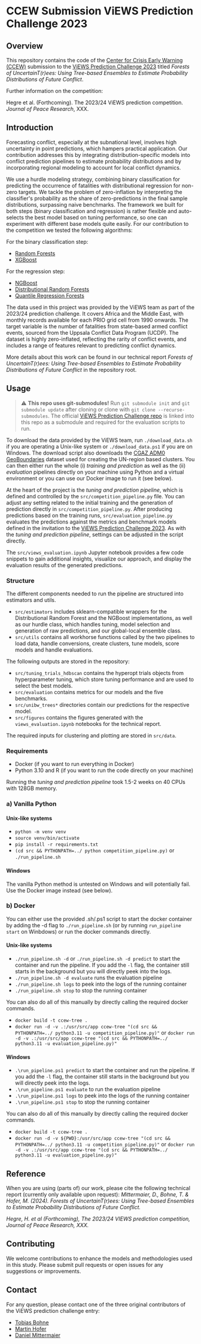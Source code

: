 # CCEW Submission ViEWS Prediction Challenge 2023

## Overview

This repository contains the code of the [Center for Crisis Early Warning (CCEW)](https://www.unibw.de/ciss-en/ccew) submission to the [ViEWS Prediction Challenge 2023](https://viewsforecasting.org/research/prediction-challenge-2023/) titled *Forests of UncertainT(r)ees: Using Tree-based Ensembles to Estimate Probability Distributions of Future Conflict*.

Further information on the competition:

Hegre et al. (Forthcoming). The 2023/24 ViEWS prediction competition. _Journal of Peace Research_, XXX.

## Introduction
Forecasting conflict, especially at the subnational level, involves high uncertainty in point predictions, which hampers practical application. Our contribution addresses this by integrating distribution-specific models into conflict prediction pipelines to estimate probability distributions and by incorporating regional modeling to account for local conflict dynamics.

We use a hurdle modeling strategy, combining binary classification for predicting the occurrence of fatalities with distributional regression for non-zero targets. We tackle the problem of zero-inflation by interpreting the classifier's probability as the share of zero-predictions in the final sample distributions, surpassing naive benchmarks. The framework we built for both steps (binary classification and regression) is rather flexible and auto-selects the best model based on tuning performance, so one can experiment with different base models quite easily. For our contribution to the competition we tested the following algorithms: 

For the binary classification step:
- [Random Forests](https://scikit-learn.org/stable/modules/generated/sklearn.ensemble.RandomForestClassifier.html)
- [XGBoost](https://github.com/dmlc/xgboost)

For the regression step:
- [NGBoost](https://github.com/stanfordmlgroup/ngboost)
- [Distributional Random Forests](https://github.com/lorismichel/drf)
- [Quantile Regression Forests](https://github.com/zillow/quantile-forest)

The data used in this project was provided by the ViEWS team as part of the 2023/24 prediction challenge. It covers Africa and the Middle East, with monthly records available for each PRIO grid cell from 1990 onwards. The target variable is the number of fatalities from state-based armed conflict events, sourced from the Uppsala Conflict Data Program (UCDP). The dataset is highly zero-inflated, reflecting the rarity of conflict events, and includes a range of features relevant to predicting conflict dynamics.

More details about this work can be found in our technical report *Forests of UncertainT(r)ees: Using Tree-based Ensembles to Estimate Probability Distributions of Future Conflict* in the repository root.

## Usage

> :warning: **This repo uses git-submodules!** Run `git submodule init` and  `git submodule update` after cloning or clone with `git clone --recurse-submodules`. The official [ViEWS Prediction Challenge repo](https://github.com/prio-data/prediction_competition_2023) is linked into this repo as a submodule and required for the evaluation scripts to run.

To download the data provided by the ViEWS team, run `./download_data.sh` if you are operating a Unix-like system or `./download_data.ps1` if you are on Windows. The download script also downloads the [CGAZ ADM0 GeoBoundaries](https://www.geoboundaries.org/globalDownloads.html) dataset used for creating the UN-region based clusters. You can then either run the whole (i) _training and prediction_ as well as the (ii) _evaluation_ pipelines directly on your machine using Python and a virtual environment or you can use our Docker image to run it (see below).

At the heart of the project is the _tuning and prediction pipeline_, which is defined and controlled by the `src/competition_pipeline.py` file. You can adjust any setting related to the initial training and the generation of prediction directly in `src/competition_pipeline.py`. After producing predictions based on the training runs, `src/evaluation_pipeline.py` evaluates the predictions against the metrics and benchmark models defined in the invitation to the [ViEWS Prediction Challenge 2023](https://viewsforecasting.org/research/prediction-challenge-2023/). As with the _tuning and prediction pipeline_, settings can be adjusted in the script directly. 

The `src/views_evaluation.ipynb` Jupyter notebook provides a few code snippets to gain additional insights, visualize our approach, and display the evaluation results of the generated predictions.


### Structure

The different components needed to run the pipeline are structured into estimators and utils.

- `src/estimators` includes sklearn-compatible wrappers for the Distributional Random Forest and the NGBoost implementations, as well as our hurdle class, which handles tuning, model selection and generation of raw predictions, and our global-local ensemble class.
- `src/utils` contains all workhorse functions called by the two pipelines to load data, handle conversions, create clusters, tune models, score models and handle evaluations.

The following outputs are stored in the repository:

- `src/tuning_trials_hdbscan` contains the hyperopt trials objects from hyperparameter tuning, which store tuning performance and are used to select the best models.
- `src/evaluation` contains metrics for our models and the five benchmarks.
- `src/unibw_trees*` directories contain our predictions for the respective model.
- `src/figures` contains the figures generated with the `views_evaluation.ipynb` notebooks for the technical report.

The required inputs for clustering and plotting are stored in `src/data`.


### Requirements

- Docker (if you want to run everything in Docker)
- Python 3.10 and R (if you want to run the code directly on your machine)

Running the _tuning and prediction pipeline_ took 1.5-2 weeks on 40 CPUs with 128GB memory.


### a) Vanilla Python

#### Unix-like systems

- `python -m venv venv`
- `source venv/bin/activate`
- `pip install -r requirements.txt`
- `(cd src && PYTHONPATH=../ python competition_pipeline.py)` or `./run_pipeline.sh`

#### Windows

The vanilla Python method is untested on Windows and will potentially fail. Use the Docker image instead (see below).

### b) Docker

You can either use the provided .sh/.ps1 script to start the docker container by adding the -d flag to `./run_pipeline.sh` (or by running `run_pipeline start` on Winbdows) or run the docker commands directly.

#### Unix-like systems

- `./run_pipeline.sh -d` or `./run_pipeline.sh -d predict` to start the container and run the pipeline. If you add the `-l` flag, the container still starts in the background but you will directly peek into the logs.
- `./run_pipeline.sh -d evaluate` runs the evaluation pipeline
- `./run_pipeline.sh logs` to peek into the logs of the running container
- `./run_pipeline.sh stop` to stop the running container

You can also do all of this manually by directly calling the required docker commands.

- `docker build -t ccew-tree .`
- `docker run -d -v .:/usr/src/app ccew-tree "(cd src && PYTHONPATH=../ python3.11 -u competition_pipeline.py)"` or `docker run -d -v .:/usr/src/app ccew-tree "(cd src && PYTHONPATH=../ python3.11 -u evaluation_pipeline.py)"`

#### Windows

- `.\run_pipeline.ps1 predict` to start the container and run the pipeline. If you add the `-l` flag, the container still starts in the background but you will directly peek into the logs.
- `.\run_pipeline.ps1 evaluate` to run the evaluation pipeline
- `.\run_pipeline.ps1 logs` to peek into the logs of the running container
- `.\run_pipeline.ps1 stop` to stop the running container

You can also do all of this manually by directly calling the required docker commands.

- `docker build -t ccew-tree .`
- `docker run -d -v ${PWD}:/usr/src/app ccew-tree "(cd src && PYTHONPATH=../ python3.11 -u competition_pipeline.py)"` or `docker run -d -v .:/usr/src/app ccew-tree "(cd src && PYTHONPATH=../ python3.11 -u evaluation_pipeline.py)"`

## Reference
When you are using (parts of) our work, please cite the following technical report (currently only available upon request):
*Mittermaier, D., Bohne, T. & Hofer, M. (2024). Forests of UncertainT(r)ees: Using Tree-based Ensembles to Estimate Probability Distributions of Future Conflict.*

*Hegre, H. et al (Forthcoming), The 2023/24 VIEWS prediction competition, Journal of Peace Research, XXX.*

## Contributing
We welcome contributions to enhance the models and methodologies used in this study. Please submit pull requests or open issues for any suggestions or improvements.

## Contact
For any question, please contact one of the three original contributors of the ViEWS prediction challenge entry:
- [Tobias Bohne](mailto:tobias.bohne@unibw.de)
- [Martin Hofer](mailto:hofer.martin@pm.me)
- [Daniel Mittermaier](mailto:daniel.mittermaier@unibw.de)

